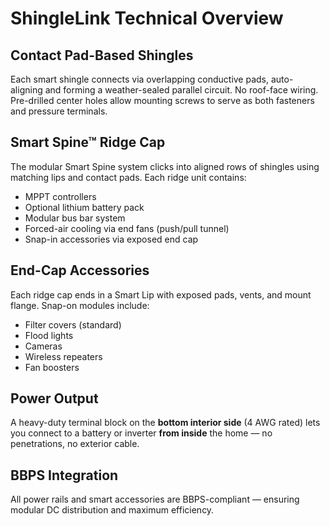 
# ShingleLink Technical Overview

## Contact Pad-Based Shingles

Each smart shingle connects via overlapping conductive pads, auto-aligning and forming a weather-sealed parallel circuit. No roof-face wiring. Pre-drilled center holes allow mounting screws to serve as both fasteners and pressure terminals.

## Smart Spine™ Ridge Cap

The modular Smart Spine system clicks into aligned rows of shingles using matching lips and contact pads. Each ridge unit contains:

- MPPT controllers
- Optional lithium battery pack
- Modular bus bar system
- Forced-air cooling via end fans (push/pull tunnel)
- Snap-in accessories via exposed end cap

## End-Cap Accessories

Each ridge cap ends in a Smart Lip with exposed pads, vents, and mount flange. Snap-on modules include:

- Filter covers (standard)
- Flood lights
- Cameras
- Wireless repeaters
- Fan boosters

## Power Output

A heavy-duty terminal block on the **bottom interior side** (4 AWG rated) lets you connect to a battery or inverter **from inside** the home — no penetrations, no exterior cable.

## BBPS Integration

All power rails and smart accessories are BBPS-compliant — ensuring modular DC distribution and maximum efficiency.
